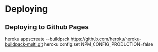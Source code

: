 # Deploying

## Deploying to Github Pages

heroku apps:create --buildpack https://github.com/heroku/heroku-buildpack-multi.git
heroku config:set NPM_CONFIG_PRODUCTION=false
